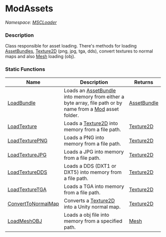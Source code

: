 # ModAssets

*Namespace: [MSCLoader](API/MSCLoader.md)*

### Description

Class responsible for asset loading. There's methods for loading [AssetBundles](https://docs.unity3d.com/500/Documentation/ScriptReference/AssetBundle.html), [Texture2D](https://docs.unity3d.com/500/Documentation/ScriptReference/Texture2D.html) (png, jpg, tga, dds), convert textures to normal maps and also [Mesh](https://docs.unity3d.com/500/Documentation/ScriptReference/Mesh.html) loading (obj).

### Static Functions

Name | Description | Returns
---- | ----------- | -------
[LoadBundle](API/MSCLoader/ModAssets/Functions/LoadBundle.md) | Loads an [AssetBundle](https://docs.unity3d.com/500/Documentation/ScriptReference/AssetBundle.html) into memory from either a byte array, file path or by name from a [Mod](API/MSCLoader/Mod.md) asset folder. | [AssetBundle](https://docs.unity3d.com/500/Documentation/ScriptReference/AssetBundle.html)
[LoadTexture](API/MSCLoader/ModAssets/Functions/LoadTexture.md) | Loads a [Texture2D](https://docs.unity3d.com/500/Documentation/ScriptReference/Texture2D.html) into memory from a file path. | [Texture2D](https://docs.unity3d.com/500/Documentation/ScriptReference/Texture2D.html)
[LoadTexturePNG](API/MSCLoader/ModAssets/Functions/LoadTexturePNG.md) | Loads a PNG into memory from a file path. | [Texture2D](https://docs.unity3d.com/500/Documentation/ScriptReference/Texture2D.html)
[LoadTextureJPG](API/MSCLoader/ModAssets/Functions/LoadTextureJPG.md) | Loads a JPG into memory from a file path. | [Texture2D](https://docs.unity3d.com/500/Documentation/ScriptReference/Texture2D.html)
[LoadTextureDDS](API/MSCLoader/ModAssets/Functions/LoadTextureTGA.md) | Loads a DDS (DXT1 or DXT5) into memory from a file path. | [Texture2D](https://docs.unity3d.com/500/Documentation/ScriptReference/Texture2D.html)
[LoadTextureTGA](API/MSCLoader/ModAssets/Functions/LoadTextureTGA.md) | Loads a TGA into memory from a file path. | [Texture2D](https://docs.unity3d.com/500/Documentation/ScriptReference/Texture2D.html)
[ConvertToNormalMap](API/MSCLoader/ModAssets/Functions/ConvertToNormalMap.md) | Converts a [Texture2D](https://docs.unity3d.com/500/Documentation/ScriptReference/Texture2D.html) into a Unity normal map. | [Texture2D](https://docs.unity3d.com/500/Documentation/ScriptReference/Texture2D.html)
[LoadMeshOBJ](API/MSCLoader/ModAssets/Functions/LoadMeshOBJ.md) | Loads a obj file into memory from a specified path. | [Mesh](https://docs.unity3d.com/500/Documentation/ScriptReference/Mesh.html)
